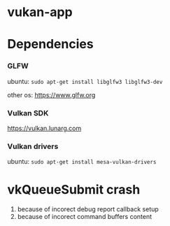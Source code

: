 # vukan-app


# Dependencies

### GLFW


ubuntu: `sudo apt-get install libglfw3 libglfw3-dev`<br>

other os: https://www.glfw.org

### Vulkan SDK

https://vulkan.lunarg.com

### Vulkan drivers

ubuntu: `sudo apt-get install mesa-vulkan-drivers`



# vkQueueSubmit crash

1. because of incorect debug report callback setup
2. because of incorect command buffers content
